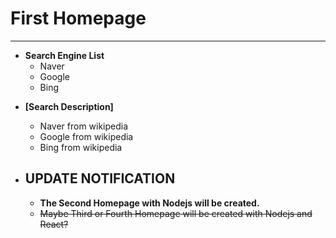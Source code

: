 # **First Homepage**
--------------------

* **Search Engine List**
	+ Naver
	+ Google
	+ Bing
	
- **[Search Description]**
	- Naver from wikipedia
	- Google from wikipedia
	- Bing from wikipedia
	
- ## UPDATE NOTIFICATION
	- **The Second Homepage with Nodejs will be created.**
	- ~~Maybe Third or Fourth Homepage will be created with Nodejs and React?~~
	
